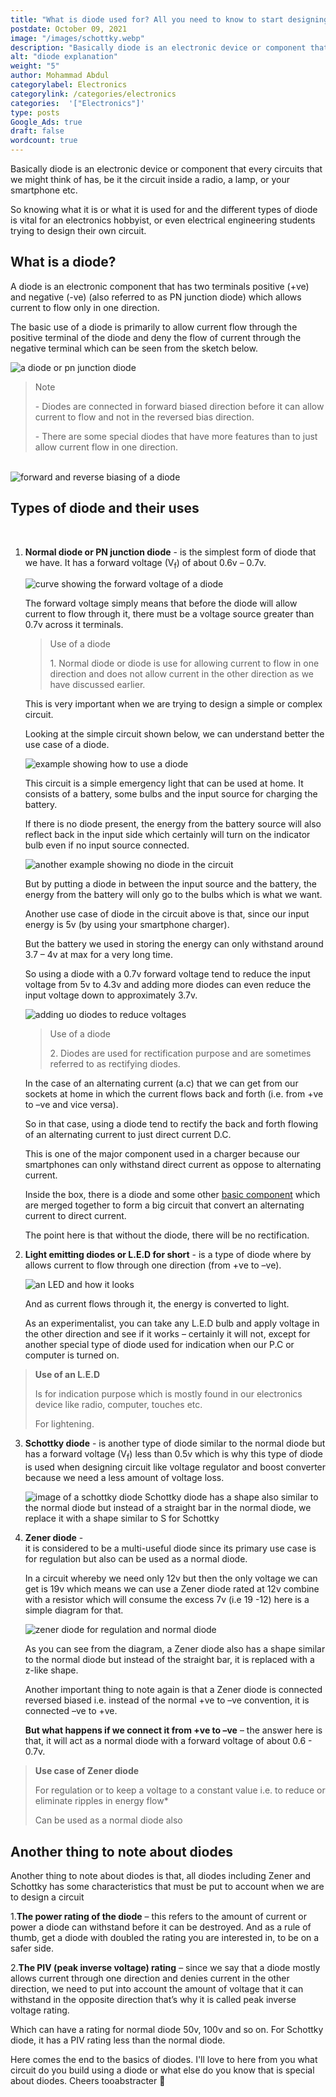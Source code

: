 ```yaml
---
title: "What is diode used for? All you need to know to start designing simple circuits"
postdate: October 09, 2021
image: "/images/schottky.webp"
description: "Basically diode is an electronic device or component that every circuits that we might think of has. it is defined to be a device that allows current to flow only in one direction and has alot of use case in electronics."
alt: "diode explanation"
weight: "5"
author: Mohammad Abdul
categorylabel: Electronics
categorylink: /categories/electronics
categories:  '["Electronics"]'
type: posts
Google_Ads: true
draft: false
wordcount: true
---
```


Basically diode is an electronic device or component that every circuits that we might think of has, be it the circuit inside a radio, a lamp, or your smartphone etc.

So knowing what it is or what it is used for and the different types of diode is vital for an electronics hobbyist, or even electrical engineering students trying to design their own circuit.

## What is a diode?

A diode is an electronic component that has two terminals positive (+ve) and negative (-ve) (also referred to as PN junction diode) which allows current to flow only in one direction.

The basic use of a diode is primarily to allow current flow through the positive terminal of the diode and deny the flow of current through the negative terminal which can be seen from the sketch below.

<img loading="lazy" src="/images/diodey_2.webp" alt="a diode or pn junction diode">

<blockquote class="blockquote">
<p class="little-nugget">Note</p>
<p class="quote-text">
 - Diodes are connected in forward biased direction before it can allow current to flow and not in the reversed bias direction.

</p>
<p class="quote-text">
 - There are some special diodes that have more features than to just allow current flow in one direction.
</p>
</blockquote>
<br>

<img loading="lazy" src="/images/diodebias.webp" alt="forward and reverse biasing of a diode">

## Types of diode and their uses

<br>

1.  **Normal diode or PN junction diode** -
    is the simplest form of diode that we have. It has a forward voltage (V<sub>f</sub>) of about 0.6v – 0.7v.

    <img loading="lazy" src="/images/diodecurve.webp" alt="curve showing the forward voltage of a diode">

    The forward voltage simply means that before the diode will allow current to flow through it, there must be a voltage source greater than 0.7v across it terminals.

     <blockquote class="blockquote">
    <p class="little-nugget">Use of a diode</p>
    <p class="quote-text">
    1. Normal diode or diode is use for allowing current to flow in one direction and does not allow current in the other direction as we have discussed earlier.</p>
    </blockquote>

    This is very important when we are trying to design a simple or complex circuit.

    Looking at the simple circuit shown below, we can understand better the use case of a diode.

    <img loading="lazy" src="/images/ledcircuit.webp" alt="example showing how to use a diode">

    This circuit is a simple emergency light that can be used at home. It consists of a battery, some bulbs and the input source for charging the battery.

    If there is no diode present, the energy from the battery source will also reflect back in the input side which certainly will turn on the indicator bulb even if no input source connected.

    <img loading="lazy" src="/images/ledcktnodiode.webp" alt="another example showing no diode in the circuit">

    But by putting a diode in between the input source and the battery, the energy from the battery will only go to the bulbs which is what we want.

    Another use case of diode in the circuit above is that, since our input energy is 5v (by using your smartphone charger).

    But the battery we used in storing the energy can only withstand around 3.7 – 4v at max for a very long time.

    So using a diode with a 0.7v forward voltage tend to reduce the input voltage from 5v to 4.3v and adding more diodes can even reduce the input voltage down to approximately 3.7v.

    <img loading="lazy" src="/images/addupdiodes.webp" alt="adding uo diodes to reduce voltages">

      <blockquote class="blockquote">
    <p class="little-nugget">Use of a diode</p>
    <p class="quote-text">
    2. Diodes are used for rectification purpose and are sometimes referred to as rectifying diodes.</p>
    </blockquote>

    In the case of an alternating current (a.c) that we can get from our sockets at home in which the current flows back and forth (i.e. from +ve to –ve and vice versa).

    So in that case, using a diode tend to rectify the back and forth flowing of an alternating current to just direct current D.C.

    This is one of the major component used in a charger because our smartphones can only withstand direct current as oppose to alternating current.

    Inside the box, there is a diode and some other <a href="/learnca/electronics-circuit-components-explained/" class="links-to-article">basic component</a> which are merged together to form a big circuit that convert an alternating current to direct current.

    The point here is that without the diode, there will be no rectification.

2.  **Light emitting diodes or L.E.D for short** -
    is a type of diode where by allows current to flow through one direction (from +ve to –ve).

    <img loading="lazy" src="/images/ledy_2.webp" alt="an LED and how it looks">

    And as current flows through it, the energy is converted to light.

    As an experimentalist, you can take any L.E.D bulb and apply voltage in the other direction and see if it works – certainly it will not, except for another special type of diode used for indication when our P.C or computer is turned on. </p>

> **Use of an L.E.D**
>
> Is for indication purpose which is mostly found in our electronics device like radio, computer, touches etc.
>
> For lightening.

3.  **Schottky diode** - is another type of diode similar to the normal diode but has a forward voltage (V<sub>f</sub>) less than 0.5v which is why this type of diode is used when designing circuit like voltage regulator and boost converter because we need a less amount of voltage loss.

    <img loading="lazy" src="/images/schottky.webp" alt="image of a schottky diode">
    Schottky diode has a shape also similar to the normal diode but instead of a straight bar in the normal diode, we replace it with a shape similar to S for Schottky

4.  **Zener diode** -  
     it is considered to be a multi-useful diode since its primary use case is for regulation but also can be used as a normal diode.

    In a circuit whereby we need only 12v but then the only voltage we can get is 19v which means we can use a Zener diode rated at 12v combine with a resistor which will consume the excess 7v (i.e 19 -12) here is a simple diagram for that.

     <img loading="lazy" src="/images/zenerdiode.webp" alt="zener diode for regulation and normal diode">

    As you can see from the diagram, a Zener diode also has a shape similar to the normal diode but instead of the straight bar, it is replaced with a z-like shape.

    Another important thing to note again is that a Zener diode is connected reversed biased i.e. instead of the normal +ve to –ve convention, it is connected –ve to +ve.

    **But what happens if we connect it from +ve to –ve** – the answer here is that, it will act as a normal diode with a forward voltage of about 0.6 - 0.7v.

> **Use case of Zener diode**
>
> For regulation or to keep a voltage to a constant value i.e. to reduce or eliminate ripples in energy flow\*
>
> Can be used as a normal diode also

## Another thing to note about diodes

Another thing to note about diodes is that, all diodes including Zener and Schottky has some characteristics that must be put to account when we are to design a circuit

1.**The power rating of the diode** – this refers to the amount of current or power a diode can withstand before it can be destroyed. And as a rule of thumb, get a diode with doubled the rating you are interested in, to be on a safer side.

2.**The PIV (peak inverse voltage) rating** – since we say that a diode mostly allows current through one direction and denies current in the other direction, we need to put into account the amount of voltage that it can withstand in the opposite direction that’s why it is called peak inverse voltage rating.

Which can have a rating for normal diode 50v, 100v and so on. For Schottky diode, it has a PIV rating less than the normal diode.

Here comes the end to the basics of diodes. I'll love to here from you what circuit do you build using a diode or what else do you know that is special about diodes. Cheers tooabstracter :tada:
